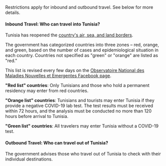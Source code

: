 Restrictions apply for inbound and outbound travel. See below for more details.

#### Inbound Travel: Who can travel into Tunisia?

Tunisia has reopened the [country's air, sea, and land borders](https://www.garda.com/crisis24/news-alerts/355241/tunisia-air-sea-and-land-borders-reopen-june-27-update-13).

The government has categorized countries into three zones – red, orange, and green, based on the number of cases and epidemiological situation in each country. Countries not specified as "green" or "orange" are listed as "red."

This list is revised every few days on the [Observatoire National des Maladies Nouvelles et Emergentes Facebook page](https://www.facebook.com/ONMNE/).

**"Red list" countries**: Only Tunisians and those who hold a permanent residency may enter from red countries.

 **"Orange list" countries**: Tunisians and tourists may enter Tunisia if they provide a negative COVID-19 lab test. The test results must be received within 72 hours, and the analysis must be conducted no more than 120 hours before arrival to Tunisia.

**"Green list" countries**: All travelers may enter Tunisia without a COVID-19 test.

#### Outbound Travel: Who can travel out of Tunisia?

The government advises those who travel out of Tunisia to check with their individual destinations.
